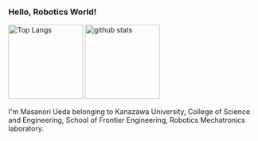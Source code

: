 ### Hello, Robotics World!
<p align="left"> 
  <img alt="Top Langs" height="150px" src="https://github-readme-stats-blond-nine.vercel.app/api/top-langs/?username=KUMasanoriUeda&layout=compact&show_icons=true&theme=onedark" />
  <img alt="github stats" height="150px" src="https://github-readme-stats-blond-nine.vercel.app/api?username=KUMasanoriUeda&theme=onedark&show_icons=ture&count_private=true&hide=contribs,prs" />
</p>


I'm Masanori Ueda belonging to Kanazawa University, College of Science and Engineering, School of Frontier Engineering, Robotics Mechatronics laboratory.

<!--
**KUMasanoriUeda/KUMasanoriUeda** is a ✨ _special_ ✨ repository because its `README.md` (this file) appears on your GitHub profile.

Here are some ideas to get you started:

- 🔭 I’m currently working on ...
- 🌱 I’m currently learning ...
- 👯 I’m looking to collaborate on ...
- 🤔 I’m looking for help with ...
- 💬 Ask me about ...
- 📫 How to reach me: ...
- 😄 Pronouns: ...
- ⚡ Fun fact: ...
-->
